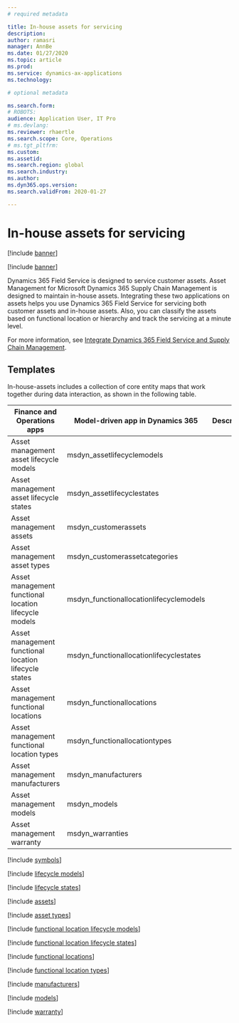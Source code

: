 ```yaml
---
# required metadata

title: In-house assets for servicing
description: 
author: ramasri
manager: AnnBe
ms.date: 01/27/2020
ms.topic: article
ms.prod: 
ms.service: dynamics-ax-applications
ms.technology: 

# optional metadata

ms.search.form: 
# ROBOTS: 
audience: Application User, IT Pro
# ms.devlang: 
ms.reviewer: rhaertle
ms.search.scope: Core, Operations
# ms.tgt_pltfrm: 
ms.custom: 
ms.assetid: 
ms.search.region: global
ms.search.industry: 
ms.author: 
ms.dyn365.ops.version: 
ms.search.validFrom: 2020-01-27

---
```


# In-house assets for servicing

[!include [banner](../../includes/banner.md)]

[!include [banner](../../includes/preview-banner.md)]

Dynamics 365 Field Service is designed to service customer assets.  Asset Management for Microsoft Dynamics 365 Supply Chain Management is designed to maintain in-house assets. Integrating these two applications on assets helps you use Dynamics 365 Field Service for servicing both customer assets and in-house assets. Also, you can classify the assets based on functional location or hierarchy and track the servicing at a minute level.

For more information, see [Integrate Dynamics 365 Field Service and Supply Chain Management](https://docs.microsoft.com/dynamics365/field-service/supply-chain-field-service-integration).

## Templates

In-house-assets includes a collection of core entity maps that work together during data interaction, as shown in the following table.

Finance and Operations apps | Model-driven app in Dynamics 365 | Description
-----------------------|--------------------------------|---
Asset management asset lifecycle models | msdyn_assetlifecyclemodels |
Asset management asset lifecycle states | msdyn_assetlifecyclestates |
Asset management assets | msdyn_customerassets |
Asset management asset types | msdyn_customerassetcategories |
Asset management functional location lifecycle models | msdyn_functionallocationlifecyclemodels |
Asset management functional location lifecycle states | msdyn_functionallocationlifecyclestates |
Asset management functional locations | msdyn_functionallocations |
Asset management functional location types | msdyn_functionallocationtypes |
Asset management manufacturers | msdyn_manufacturers |
Asset management models | msdyn_models |
Asset management warranty | msdyn_warranties |

[!include [symbols](../../includes/dual-write-symbols.md)]

[!include [lifecycle models](includes/AssetManagementAssetLifecycleModels-msdyn-assetlifecyclemodels.md)]

[!include [lifecycle states](includes/AssetManagementAssetLifecycleStates-msdyn-assetlifecyclestates.md)]

[!include [assets](includes/AssetManagementAssets-msdyn-customerassets.md)]

[!include [asset types](includes/AssetManagementAssetTypes-msdyn-customerassetcategories.md)]

[!include [functional location lifecycle models](includes/AssetManagementFunctionalLocationLifecycleModels-msdyn-functionallocationlifecyclemodels.md)]

[!include [functional location lifecycle states](includes/AssetManagementFunctionalLocationLifecycleStates-msdyn-functionallocationlifecyclestates.md)]

[!include [functional locations](includes/AssetManagementFunctionalLocations-msdyn-functionallocations.md)]

[!include [functional location types](includes/AssetManagementFunctionalLocationTypes-msdyn-functionallocationtypes.md)]

[!include [manufacturers](includes/AssetManagementManufacturers-msdyn-manufacturers.md)]

[!include [models](includes/AssetManagementModels-msdyn-models.md)]

[!include [warranty](includes/AssetManagementWarranty-msdyn-warranties.md)]



